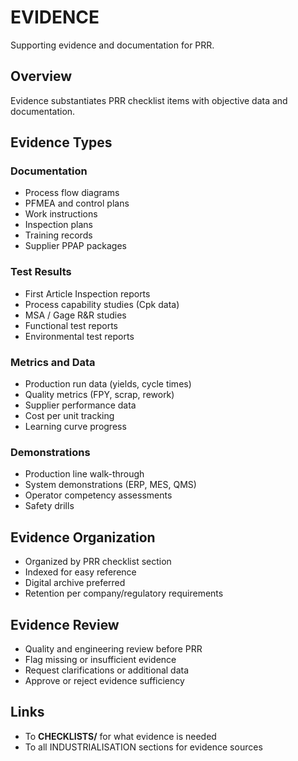 # EVIDENCE

Supporting evidence and documentation for PRR.

## Overview

Evidence substantiates PRR checklist items with objective data and documentation.

## Evidence Types

### Documentation
- Process flow diagrams
- PFMEA and control plans
- Work instructions
- Inspection plans
- Training records
- Supplier PPAP packages

### Test Results
- First Article Inspection reports
- Process capability studies (Cpk data)
- MSA / Gage R&R studies
- Functional test reports
- Environmental test reports

### Metrics and Data
- Production run data (yields, cycle times)
- Quality metrics (FPY, scrap, rework)
- Supplier performance data
- Cost per unit tracking
- Learning curve progress

### Demonstrations
- Production line walk-through
- System demonstrations (ERP, MES, QMS)
- Operator competency assessments
- Safety drills

## Evidence Organization

- Organized by PRR checklist section
- Indexed for easy reference
- Digital archive preferred
- Retention per company/regulatory requirements

## Evidence Review

- Quality and engineering review before PRR
- Flag missing or insufficient evidence
- Request clarifications or additional data
- Approve or reject evidence sufficiency

## Links

- To **CHECKLISTS/** for what evidence is needed
- To all INDUSTRIALISATION sections for evidence sources
